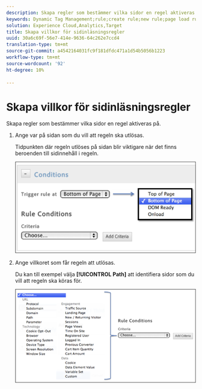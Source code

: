 ```yaml
---
description: Skapa regler som bestämmer vilka sidor en regel aktiveras på.
keywords: Dynamic Tag Management;rule;create rule;new rule;page load rule
solution: Experience Cloud,Analytics,Target
title: Skapa villkor för sidinläsningsregler
uuid: 30a6c69f-56e7-414e-9636-64c262e7ccd4
translation-type: tm+mt
source-git-commit: a4542164031fc9f181dfdc471a1d54b5056b1223
workflow-type: tm+mt
source-wordcount: '92'
ht-degree: 10%

---
```



# Skapa villkor för sidinläsningsregler

Skapa regler som bestämmer vilka sidor en regel aktiveras på.

1. Ange var på sidan som du vill att regeln ska utlösas.

   Tidpunkten där regeln utlöses på sidan blir viktigare när det finns beroenden till sidinnehåll i regeln.

   ![](assets/conditions-page-load-rules1.png)

1. Ange villkoret som får regeln att utlösas.

   Du kan till exempel välja **[!UICONTROL Path]** att identifiera sidor som du vill att regeln ska köras för.

   ![](assets/conditions-page-load-rules2.png)

